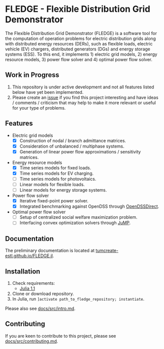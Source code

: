 # FLEDGE - Flexible Distribution Grid Demonstrator

The Flexible Distribution Grid Demonstrator (FLEDGE) is a software tool for the computation of operation problems for electric distribution grids along with distributed energy resources (DERs), such as flexible loads, electric vehicle (EV) chargers, distributed generators (DGs) and energy storage systems (ESS). To this end, it implements 1) electric grid models, 2) energy resource models, 3) power flow solver and 4) optimal power flow solver.

## Work in Progress

1. This repository is under active development and not all features listed below have yet been implemented.
2. Please create an [issue](https://github.com/TUMCREATE-ESTL/FLEDGE.jl/issues) if you find this project interesting and have ideas / comments / criticism that may help to make it more relevant or useful for your type of problems.

## Features

- Electric grid models
    - [x] Construction of nodal / branch admittance matrices.
    - [x] Consideration of unbalanced / multiphase systems.
    - [x] Generation of linear power flow approximations / sensitivity matrices.
- Energy resource models
    - [x] Time series models for fixed loads.
    - [x] Time series models for EV charging.
    - [ ] Time series models for photovoltaics.
    - [ ] Linear models for flexible loads.
    - [ ] Linear models for energy storage systems.
- Power flow solver
    - [x] Iterative fixed-point power solver.
    - [x] Integrated benchmarking against OpenDSS through [OpenDSSDirect](https://github.com/dss-extensions/OpenDSSDirect.jl).
- Optimal power flow solver
    - [ ] Setup of centralized social welfare maximization problem.
    - [ ] Interfacing convex optimization solvers through [JuMP](https://github.com/JuliaOpt/JuMP.jl).

## Documentation

The preliminary documentation is located at [tumcreate-estl.github.io/FLEDGE.jl](https://tumcreate-estl.github.io/FLEDGE.jl/dev/).

## Installation

1. Check requirements:
    - [Julia 1.1](https://julialang.org/)
2. Clone or download repository.
3. In Julia, run `]activate path_to_fledge_repository; instantiate`.

Please also see [docs/src/intro.md](./docs/src/intro.md).

## Contributing

If you are keen to contribute to this project, please see [docs/src/contributing.md](./docs/src/contributing.md).
